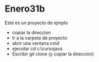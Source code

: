 # Enero31b
Este es un proyecto de ejmplo



* copiar la direccion
* Ir a la carpeta de proyecto
* abrir una ventana cmd
* ejecutar cd c:\cursojava
* Escribir git clone (y copiar la direccion)
